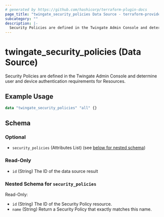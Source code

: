 ```yaml
---
# generated by https://github.com/hashicorp/terraform-plugin-docs
page_title: "twingate_security_policies Data Source - terraform-provider-twingate"
subcategory: ""
description: |-
  Security Policies are defined in the Twingate Admin Console and determine user and device authentication requirements for Resources.
---
```


# twingate_security_policies (Data Source)

Security Policies are defined in the Twingate Admin Console and determine user and device authentication requirements for Resources.

## Example Usage

```terraform
data "twingate_security_policies" "all" {}
```

<!-- schema generated by tfplugindocs -->
## Schema

### Optional

- `security_policies` (Attributes List) (see [below for nested schema](#nestedatt--security_policies))

### Read-Only

- `id` (String) The ID of the data source result

<a id="nestedatt--security_policies"></a>
### Nested Schema for `security_policies`

Read-Only:

- `id` (String) The ID of the Security Policy resource.
- `name` (String) Return a Security Policy that exactly matches this name.


